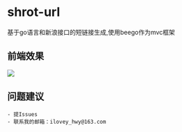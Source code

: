 # shrot-url
基于go语言和新浪接口的短链接生成,使用beego作为mvc框架

## 前端效果
![](https://i.imgur.com/PSAfs3E.gif)

## 问题建议
	- 提Issues 
	- 联系我的邮箱：ilovey_hwy@163.com